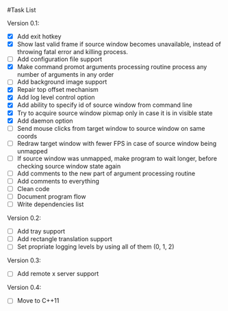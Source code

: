 #Task List

Version 0.1:
- [x] Add exit hotkey
- [x] Show last valid frame if source window becomes unavailable,
 instead of throwing fatal error and killing process.
- [ ] Add configuration file support
- [x] Make command promot arguments processing routine process any number of 
arguments in any order
- [ ] Add background image support
- [x] Repair top offset mechanism
- [x] Add log level control option
- [x] Add ability to specify id of source window from command line
- [x] Try to acquire source window pixmap only in case it is in visible state
- [x] Add daemon option
- [ ] Send mouse clicks from target window to source window on same coords
- [ ] Redraw target window with fewer FPS in case of source window being 
unmapped
- [ ] If source window was unmapped, make program to wait longer, before 
checking source window state again
- [ ] Add comments to the new part of argument processing routine
- [ ] Add comments to everything
- [ ] Clean code
- [ ] Document program flow
- [ ] Write dependencies list

Version 0.2:
- [ ] Add tray support
- [ ] Add rectangle translation support
- [ ] Set propriate logging levels by using all of them (0, 1, 2)

Version 0.3:
- [ ] Add remote x server support

Version 0.4:
- [ ] Move to C++11